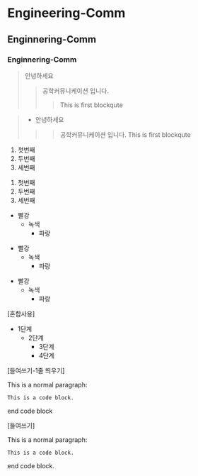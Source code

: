 # Engineering-Comm
## Enginnering-Comm
### Enginnering-Comm

> 안녕하세요
>> 공학커뮤니케이션 입니다.
>>> This is first blockqute


>+ 안녕하세요
>>> 공학커뮤니케이션 입니다.
>>> This is first blockqute

1. 첫번째
2. 두번째
3. 세번째

1) 첫번째
2) 두번째
3) 세번째

* 빨강
   * 녹색
     * 파랑

- 빨강
   - 녹색
     - 파랑

+ 빨강
    + 녹색
       + 파랑

[혼합사용]
* 1단계
  - 2단계
    + 3단계
     + 4단계

[들여쓰기-1줄 띄우기]

This is a normal paragraph:

    This is a code block.
 
end code block

[들여쓰기]

This is a normal paragraph:

    This is a code block.
end code block.
